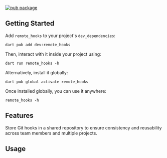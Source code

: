 <!--
This README describes the package. If you publish this package to pub.dev,
this README's contents appear on the landing page for your package.

For information about how to write a good package README, see the guide for
[writing package pages](https://dart.dev/guides/libraries/writing-package-pages).

For general information about developing packages, see the Dart guide for
[creating packages](https://dart.dev/guides/libraries/create-library-packages)
and the Flutter guide for
[developing packages and plugins](https://flutter.dev/developing-packages).
-->

[![pub package](https://img.shields.io/pub/v/remote_hooks?color=green&include_prereleases&style=plastic)](https://pub.dev/packages/remote_hooks)

## Getting Started

Add `remote_hooks` to your project's `dev_dependencies`:

```shell
dart pub add dev:remote_hooks
```

Then, interact with it inside your project using:

```shell
dart run remote_hooks -h
```

Alternatively, install it globally:

```shell
dart pub global activate remote_hooks
```

Once installed globally, you can use it anywhere:

```shell
remote_hooks -h
```

## Features

Store Git hooks in a shared repository to ensure consistency and reusability across team members
and multiple projects.

## Usage




